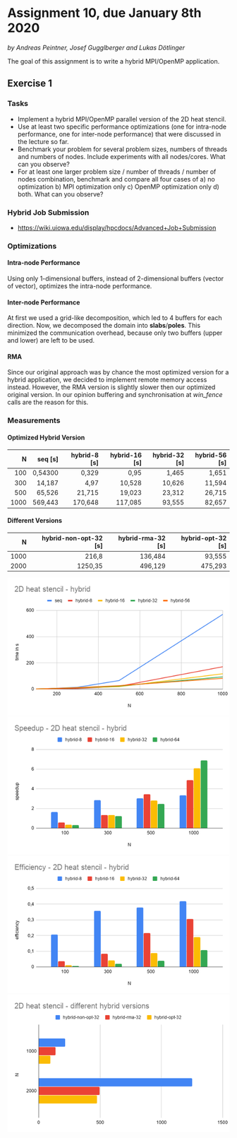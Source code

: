 # Assignment 10, due January 8th 2020

*by Andreas Peintner, Josef Gugglberger and Lukas Dötlinger*

The goal of this assignment is to write a hybrid MPI/OpenMP application.

## Exercise 1

### Tasks

- Implement a hybrid MPI/OpenMP parallel version of the 2D heat stencil.
- Use at least two specific performance optimizations (one for intra-node performance, one for inter-node performance) that were discussed in the lecture so far.
- Benchmark your problem for several problem sizes, numbers of threads and numbers of nodes. Include experiments with all nodes/cores. What can you observe?
- For at least one larger problem size / number of threads / number of nodes combination, benchmark and compare all four cases of a) no optimization b) MPI optimization only c) OpenMP optimization only d) both. What can you observe?

### Hybrid Job Submission

- https://wiki.uiowa.edu/display/hpcdocs/Advanced+Job+Submission

### Optimizations

#### Intra-node Performance

Using only 1-dimensional buffers, instead of 2-dimensional buffers (vector of vector), optimizes the intra-node performance.

#### Inter-node Performance

At first we used a grid-like decomposition, which led to 4 buffers for each direction. Now, we decomposed the domain into **slabs**/**poles**. This minimized the communication overhead, because only two buffers (upper and lower) are left to be used. 

#### RMA

Since our original approach was by chance the most optimized version for a hybrid application, we decided to implement remote memory access instead. However, the RMA version is slightly slower then our optimized original version. In our opinion buffering and synchronisation at *win_fence* calls are the reason for this.

### Measurements

#### Optimized Hybrid Version

| N | seq [s] | hybrid-8 [s] | hybrid-16 [s] | hybrid-32 [s] | hybrid-56 [s]
| -: | -: | -: | -: | -: | -: |
| 100 | 0,54300 | 0,329 | 0,95 | 1,465 | 1,651
| 300 | 14,187 | 4,97 | 10,528 | 10,626 | 11,594
| 500 | 65,526 | 21,715 | 19,023 | 23,312 | 26,715
| 1000 | 569,443 | 170,648 | 117,085 | 93,555 | 82,657

#### Different Versions

| N | hybrid-non-opt-32 [s] | hybrid-rma-32 [s] | hybrid-opt-32 [s]
| -: | -: | -: | -: |
| 1000 | 216,8 | 136,484 | 93,555
| 2000 | 1250,35 | 496,129 | 475,293



![](./measurements/time.png)
![](./measurements/speed.png)
![](./measurements/eff.png)
![](./measurements/versions.png)

